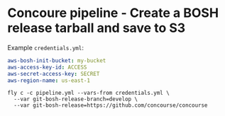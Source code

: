 Concoure pipeline - Create a BOSH release tarball and save to S3
================================================================

Example `credentials.yml`:

```yaml
aws-bosh-init-bucket: my-bucket
aws-access-key-id: ACCESS
aws-secret-access-key: SECRET
aws-region-name: us-east-1
```

```
fly c -c pipeline.yml --vars-from credentials.yml \
  --var git-bosh-release-branch=develop \
  --var git-bosh-release=https://github.com/concourse/concourse
```
